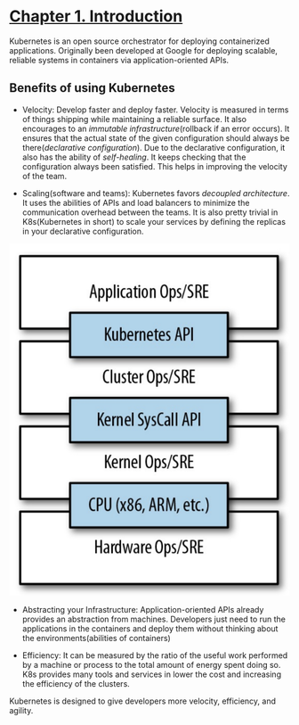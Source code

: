 # [Chapter 1. Introduction](https://github.com/rusrushal13/Kubernetes-Up-and-Running-Notes/blob/master/Chapter1.md#chapter-1-introduction)

Kubernetes is an open source orchestrator for deploying containerized applications. Originally been developed at Google for deploying scalable, reliable systems in containers via application-oriented APIs.

## Benefits of using Kubernetes

* Velocity: Develop faster and deploy faster. Velocity is measured in terms of things shipping while maintaining a reliable surface. It also encourages to an *immutable infrastructure*(rollback if an error occurs). It ensures that the actual state of the given configuration should always be there(*declarative configuration*). Due to the declarative configuration, it also has the ability of *self-healing*. It keeps checking that the configuration always been satisfied. This helps in improving the velocity of the team.

* Scaling(software and teams): Kubernetes favors *decoupled architecture*. It uses the abilities of APIs and load balancers to minimize the communication overhead between the teams. It is also pretty trivial in K8s(Kubernetes in short) to scale your services by defining the replicas in your declarative configuration.
<!-- <div style="text-align:center"><img src="images/teams_in_decoupled_architecture" alt="Illustration of how different teams are decoupled using APIs"/></div> -->
![illustration of how different operation teams are decoupled using APIs](images/teams_in_decoupled_architecture.png)

* Abstracting your Infrastructure: Application-oriented APIs already provides an abstraction from machines. Developers just need to run the applications in the containers and deploy them without thinking about the environments(abilities of containers)

* Efficiency: It can be measured by the ratio of the useful work performed by a machine or process to the total amount of energy spent doing so. K8s provides many tools and services in lower the cost and increasing the efficiency of the clusters.

Kubernetes is designed to give developers more velocity, efficiency, and agility.